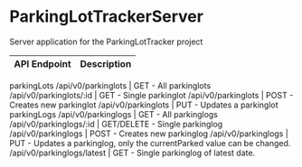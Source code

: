 # ParkingLotTrackerServer
Server application for the ParkingLotTracker project

API Endpoint | Description
------------ | -------------
parkingLots
/api/v0/parkinglots | GET - All parkinglots
/api/v0/parkinglots/:id | GET - Single parkinglot
/api/v0/parkinglots | POST - Creates new parkinglot
/api/v0/parkinglots | PUT - Updates a parkinglot
parkingLogs
/api/v0/parkinglogs | GET - All parkinglogs
/api/v0/parkinglogs/:id | GET/DELETE - Single parkinglog
/api/v0/parkinglogs | POST - Creates new parkinglog
/api/v0/parkinglogs | PUT - Updates a parkinglog, only the currentParked value can be changed.
/api/v0/parkinglogs/latest | GET - Single parkinglog of latest date.
